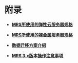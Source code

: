 # 附录<a name="mrs_01_9002"></a>

-   **[MRS所使用的弹性云服务器规格](MRS所使用的弹性云服务器规格.md)**  

-   **[MRS所使用的裸金属服务器规格](MRS所使用的裸金属服务器规格.md)**  

-   **[数据迁移方案介绍](数据迁移方案介绍.md)**  

-   **[MRS 3.x版本操作注意事项](MRS-3-x版本操作注意事项.md)**  


